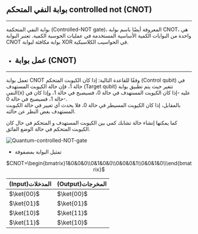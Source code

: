 ## بوابة النفي المتحكم controlled not (CNOT)
---



بوابة النفي المتحكمة (Controlled-NOT gate)، المعروفة أيضًا باسم بوابة CNOT، هي واحدة من البوابات الكمية الأساسية المستخدمة في عمليات الحوسبة الكمية. تعتبر البوابة CNOT بوابة مكافئة لبوابة XOR في الحواسيب الكلاسيكية.
- ## عمل بوابة (CNOT)
---

تعمل بوابة CNOT  وفقًا للقاعدة التالية: إذا كان الكيوبت المتحكم (Control qubit) في حالة 1، فإن حالة الكيوبت المستهدف (Target qubit) تتغير حيث يتم تطبيق بوابة النفي(x) عليه  -إذا كان الكيوبت المستهدف في حالة 0، فسيصبح في حالة 1، وإذا كان في حالة 1، فسيصبح في حالة 0-.                                       
بالمقابل، إذا كان الكيوبت المسيطر في حالة 0، فلا يحدث أي تغيير في حالة الكيوبت المستهدف بغض النظر عن حالته.

كما يمكنها إنشاء حالة تشابك كمي بين الكيوبت المستهدف و المتحكم في حال كان الكيوبت المتحكم في حالة الوضع الفائق.

 ![Quantum-controlled-NOT-gate](~/images/Quantum-controlled-NOT-gate.png)



- تمثيل البوابة بمصفوفة 

 <div align="center">

$CNOT=\begin{bmatrix}1&0&0&0\\0&1&0&0\\0&0&0&1\\0&0&1&0\\\end{bmatrix}$

</div>


|  (Input)المدخلات|(Output)المخرجات|
| ----------- | ----------- |
| $\ket{00}$  | $\ket{00}$  |
| $\ket{01}$  | $\ket{01}$  |
| $\ket{10}$  | $\ket{11}$  |
| $\ket{11}$  | $\ket{10}$  |


<!-- المصادر  -->
<!-- https://www.researchgate.net/figure/Quantum-two-qubit-gates-the-controlled-NOT-CNOT-gate-and-the-controlled-phase-CPHASE_fig4_343833536 -->

